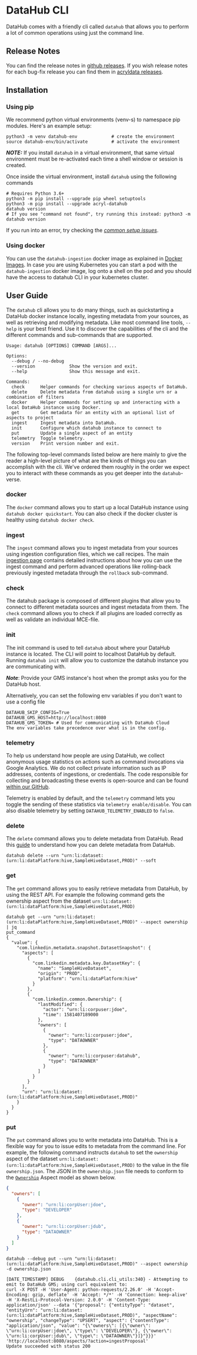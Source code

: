 # DataHub CLI

DataHub comes with a friendly cli called `datahub` that allows you to perform a lot of common operations using just the command line.

## Release Notes

You can find the release notes in [github releases](https://github.com/linkedin/datahub/releases). If you wish release notes for each bug-fix release you can find them in [acryldata releases](https://github.com/acryldata/datahub/releases).

## Installation
### Using pip

We recommend python virtual environments (venv-s) to namespace pip modules. Here's an example setup:

```shell
python3 -m venv datahub-env             # create the environment
source datahub-env/bin/activate         # activate the environment
```

**_NOTE:_** If you install `datahub` in a virtual environment, that same virtual environment must be re-activated each time a shell window or session is created.

Once inside the virtual environment, install `datahub` using the following commands

```console
# Requires Python 3.6+
python3 -m pip install --upgrade pip wheel setuptools
python3 -m pip install --upgrade acryl-datahub
datahub version
# If you see "command not found", try running this instead: python3 -m datahub version
```

If you run into an error, try checking the [_common setup issues_](../metadata-ingestion/developing.md#Common-setup-issues).

### Using docker

You can use the `datahub-ingestion` docker image as explained in [Docker Images](../docker/README.md). In case you are using Kubernetes you can start a pod with the `datahub-ingestion` docker image, log onto a shell on the pod and you should have the access to datahub CLI in your kubernetes cluster.

## User Guide

The `datahub` cli allows you to do many things, such as quickstarting a DataHub docker instance locally, ingesting metadata from your sources, as well as retrieving and modifying metadata.
Like most command line tools, `--help` is your best friend. Use it to discover the capabilities of the cli and the different commands and sub-commands that are supported.

```console
Usage: datahub [OPTIONS] COMMAND [ARGS]...

Options:
  --debug / --no-debug
  --version             Show the version and exit.
  --help                Show this message and exit.

Commands:
  check      Helper commands for checking various aspects of DataHub.
  delete     Delete metadata from datahub using a single urn or a combination of filters
  docker     Helper commands for setting up and interacting with a local DataHub instance using Docker.
  get        Get metadata for an entity with an optional list of aspects to project
  ingest     Ingest metadata into DataHub.
  init       Configure which datahub instance to connect to
  put        Update a single aspect of an entity
  telemetry  Toggle telemetry.
  version    Print version number and exit.
```

The following top-level commands listed below are here mainly to give the reader a high-level picture of what are the kinds of things you can accomplish with the cli.
We've ordered them roughly in the order we expect you to interact with these commands as you get deeper into the `datahub`-verse.

### docker

The `docker` command allows you to start up a local DataHub instance using `datahub docker quickstart`. You can also check if the docker cluster is healthy using `datahub docker check`.

### ingest

The `ingest` command allows you to ingest metadata from your sources using ingestion configuration files, which we call recipes. The main [ingestion page](../metadata-ingestion/README.md) contains detailed instructions about how you can use the ingest command and perform advanced operations like rolling-back previously ingested metadata through the `rollback` sub-command.

### check

The datahub package is composed of different plugins that allow you to connect to different metadata sources and ingest metadata from them.
The `check` command allows you to check if all plugins are loaded correctly as well as validate an individual MCE-file.

### init

The init command is used to tell `datahub` about where your DataHub instance is located. The CLI will point to localhost DataHub by default.
Running `datahub init` will allow you to customize the datahub instance you are communicating with.

**_Note_**: Provide your GMS instance's host when the prompt asks you for the DataHub host.

Alternatively, you can set the following env variables if you don't want to use a config file

```shell
DATAHUB_SKIP_CONFIG=True
DATAHUB_GMS_HOST=http://localhost:8080
DATAHUB_GMS_TOKEN= # Used for communicating with DataHub Cloud
The env variables take precedence over what is in the config.
```

### telemetry

To help us understand how people are using DataHub, we collect anonymous usage statistics on actions such as command invocations via Google Analytics.
We do not collect private information such as IP addresses, contents of ingestions, or credentials.
The code responsible for collecting and broadcasting these events is open-source and can be found [within our GitHub](https://github.com/linkedin/datahub/blob/master/metadata-ingestion/src/datahub/telemetry/telemetry.py).

Telemetry is enabled by default, and the `telemetry` command lets you toggle the sending of these statistics via `telemetry enable/disable`.
You can also disable telemetry by setting `DATAHUB_TELEMETRY_ENABLED` to `false`.

### delete

The `delete` command allows you to delete metadata from DataHub. Read this [guide](./how/delete-metadata.md) to understand how you can delete metadata from DataHub.

```console
datahub delete --urn "urn:li:dataset:(urn:li:dataPlatform:hive,SampleHiveDataset,PROD)" --soft
```

### get

The `get` command allows you to easily retrieve metadata from DataHub, by using the REST API.
For example the following command gets the ownership aspect from the dataset `urn:li:dataset:(urn:li:dataPlatform:hive,SampleHiveDataset,PROD)`

```console
datahub get --urn "urn:li:dataset:(urn:li:dataPlatform:hive,SampleHiveDataset,PROD)" --aspect ownership | jq                                                                       put_command
{
  "value": {
    "com.linkedin.metadata.snapshot.DatasetSnapshot": {
      "aspects": [
        {
          "com.linkedin.metadata.key.DatasetKey": {
            "name": "SampleHiveDataset",
            "origin": "PROD",
            "platform": "urn:li:dataPlatform:hive"
          }
        },
        {
          "com.linkedin.common.Ownership": {
            "lastModified": {
              "actor": "urn:li:corpuser:jdoe",
              "time": 1581407189000
            },
            "owners": [
              {
                "owner": "urn:li:corpuser:jdoe",
                "type": "DATAOWNER"
              },
              {
                "owner": "urn:li:corpuser:datahub",
                "type": "DATAOWNER"
              }
            ]
          }
        }
      ],
      "urn": "urn:li:dataset:(urn:li:dataPlatform:hive,SampleHiveDataset,PROD)"
    }
  }
}
```

### put

The `put` command allows you to write metadata into DataHub. This is a flexible way for you to issue edits to metadata from the command line.
For example, the following command instructs `datahub` to set the `ownership` aspect of the dataset `urn:li:dataset:(urn:li:dataPlatform:hive,SampleHiveDataset,PROD)` to the value in the file `ownership.json`.
The JSON in the `ownership.json` file needs to conform to the [`Ownership`](https://github.com/linkedin/datahub/blob/master/metadata-models/src/main/pegasus/com/linkedin/common/Ownership.pdl) Aspect model as shown below.

```json
{
  "owners": [
    {
      "owner": "urn:li:corpUser:jdoe",
      "type": "DEVELOPER"
    },
    {
      "owner": "urn:li:corpUser:jdub",
      "type": "DATAOWNER"
    }
  ]
}
```

```console
datahub --debug put --urn "urn:li:dataset:(urn:li:dataPlatform:hive,SampleHiveDataset,PROD)" --aspect ownership -d ownership.json

[DATE_TIMESTAMP] DEBUG    {datahub.cli.cli_utils:340} - Attempting to emit to DataHub GMS; using curl equivalent to:
curl -X POST -H 'User-Agent: python-requests/2.26.0' -H 'Accept-Encoding: gzip, deflate' -H 'Accept: */*' -H 'Connection: keep-alive' -H 'X-RestLi-Protocol-Version: 2.0.0' -H 'Content-Type: application/json' --data '{"proposal": {"entityType": "dataset", "entityUrn": "urn:li:dataset:(urn:li:dataPlatform:hive,SampleHiveDataset,PROD)", "aspectName": "ownership", "changeType": "UPSERT", "aspect": {"contentType": "application/json", "value": "{\"owners\": [{\"owner\": \"urn:li:corpUser:jdoe\", \"type\": \"DEVELOPER\"}, {\"owner\": \"urn:li:corpUser:jdub\", \"type\": \"DATAOWNER\"}]}"}}}' 'http://localhost:8080/aspects/?action=ingestProposal'
Update succeeded with status 200
```
